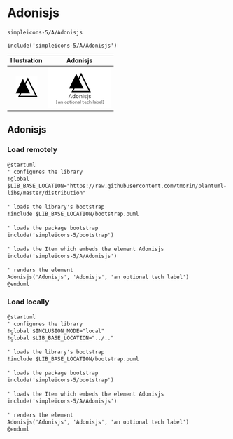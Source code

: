 # Adonisjs


```text
simpleicons-5/A/Adonisjs
```

```text
include('simpleicons-5/A/Adonisjs')
```



| Illustration | Adonisjs |
| :---: | :---: |
| ![illustration for Illustration](../../simpleicons-5/A/Adonisjs.png) | ![illustration for Adonisjs](../../simpleicons-5/A/Adonisjs.Local.png) |




## Adonisjs

### Load remotely
```plantuml
@startuml
' configures the library
!global $LIB_BASE_LOCATION="https://raw.githubusercontent.com/tmorin/plantuml-libs/master/distribution"

' loads the library's bootstrap
!include $LIB_BASE_LOCATION/bootstrap.puml

' loads the package bootstrap
include('simpleicons-5/bootstrap')

' loads the Item which embeds the element Adonisjs
include('simpleicons-5/A/Adonisjs')

' renders the element
Adonisjs('Adonisjs', 'Adonisjs', 'an optional tech label')
@enduml
```

### Load locally
```plantuml
@startuml
' configures the library
!global $INCLUSION_MODE="local"
!global $LIB_BASE_LOCATION="../.."

' loads the library's bootstrap
!include $LIB_BASE_LOCATION/bootstrap.puml

' loads the package bootstrap
include('simpleicons-5/bootstrap')

' loads the Item which embeds the element Adonisjs
include('simpleicons-5/A/Adonisjs')

' renders the element
Adonisjs('Adonisjs', 'Adonisjs', 'an optional tech label')
@enduml
```

